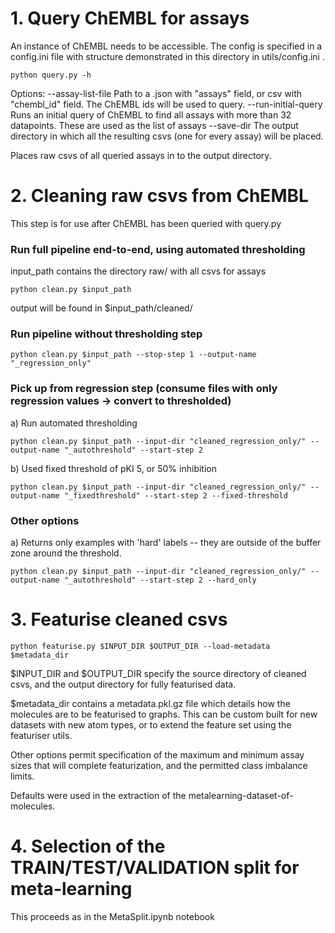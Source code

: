 # 1. Query ChEMBL for assays

An instance of ChEMBL needs to be accessible. The config is specified in a config.ini file with structure demonstrated in this directory in utils/config.ini .

    python query.py -h 

Options: 
--assay-list-file  Path to a .json with "assays" field, or csv with "chembl_id" field. The ChEMBL ids will be used to query.
--run-initial-query Runs an initial query of ChEMBL to find all assays with more than 32 datapoints. These are used as the list of assays
--save-dir The output directory in which all the resulting csvs (one for every assay) will be placed. 

Places raw csvs of all queried assays in to the output directory.

# 2. Cleaning raw csvs from ChEMBL

This step is for use after ChEMBL has been queried with query.py

### Run full pipeline end-to-end, using automated thresholding

input_path contains the directory raw/ with all csvs for assays

    python clean.py $input_path

output will be found in $input_path/cleaned/

### Run pipeline without thresholding step

    python clean.py $input_path --stop-step 1 --output-name "_regression_only"

### Pick up from regression step (consume files with only regression values -> convert to thresholded)

a) Run automated thresholding

    python clean.py $input_path --input-dir "cleaned_regression_only/" --output-name "_autothreshold" --start-step 2

b) Used fixed threshold of pKI 5, or 50% inhibition

    python clean.py $input_path --input-dir "cleaned_regression_only/" --output-name "_fixedthreshold" --start-step 2 --fixed-threshold

### Other options

a) Returns only examples with 'hard' labels -- they are outside of the buffer zone around the threshold.

    python clean.py $input_path --input-dir "cleaned_regression_only/" --output-name "_autothreshold" --start-step 2 --hard_only

# 3. Featurise cleaned csvs

    python featurise.py $INPUT_DIR $OUTPUT_DIR --load-metadata $metadata_dir

$INPUT_DIR and $OUTPUT_DIR specify the source directory of cleaned csvs, and the output directory for fully featurised data.

$metadata_dir contains a metadata.pkl.gz file which details how the molecules are to be featurised to graphs. 
This can be custom built for new datasets with new atom types, or to extend the feature set using the featuriser utils.

Other options permit specification of the maximum and minimum assay sizes that will complete featurization, and the permitted class imbalance limits.

Defaults were used in the extraction of the metalearning-dataset-of-molecules. 

# 4. Selection of the TRAIN/TEST/VALIDATION split for meta-learning

This proceeds as in the MetaSplit.ipynb notebook
